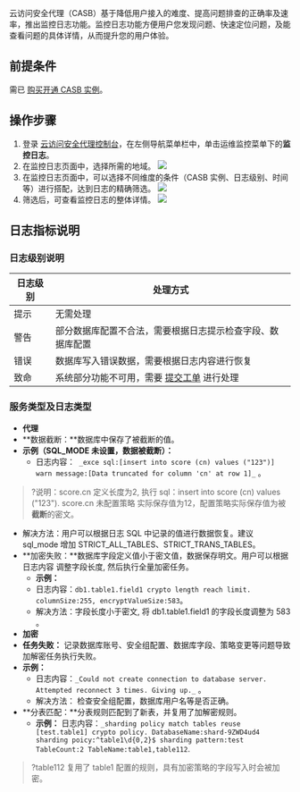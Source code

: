 云访问安全代理（CASB）基于降低用户接入的难度、提高问题排查的正确率及速率，推出监控日志功能。监控日志功能方便用户您发现问题、快速定位问题，及能查看问题的具体详情，从而提升您的用户体验。

## 前提条件
需已 [购买开通 CASB 实例](https://cloud.tencent.com/document/product/1303/53298)。

## 操作步骤
1. 登录 [云访问安全代理控制台](https://console.cloud.tencent.com/casb)，在左侧导航菜单栏中，单击运维监控菜单下的**监控日志**。
2. 在监控日志页面中，选择所需的地域。
![](https://qcloudimg.tencent-cloud.cn/raw/c09f1a0ba5eb015f7573df7acaf13ef3.png)
3. 在监控日志页面中，可以选择不同维度的条件（CASB 实例、日志级别、时间等）进行搭配，达到日志的精确筛选。
![](https://qcloudimg.tencent-cloud.cn/raw/55779f3ded34b23d54bffa426ce14af1.png)
4. 筛选后，可查看监控日志的整体详情。
![](https://qcloudimg.tencent-cloud.cn/raw/e6a4e4356968c746192b7636435ede4e.png)


## 日志指标说明
###   日志级别说明

| 日志级别 |  处理方式 |
|---|---|
|提示|无需处理|
|警告|部分数据库配置不合法，需要根据日志提示检查字段、数据库配置|
|错误|数据库写入错误数据，需要根据日志内容进行恢复|
|致命|系统部分功能不可用，需要 [提交工单](https://console.cloud.tencent.com/workorder/category) 进行处理|

###  服务类型及日志类型
- **代理**
 - **数据截断：**数据库中保存了被截断的值。
 - **示例（SQL_MODE 未设置，数据被截断）：**
   - 日志内容：` _exce sql:[insert into score (cn) values ("123")]  warn message:[Data truncated for column 'cn' at row 1]_` 。
>?说明：score.cn 定义长度为2, 执行 sql：insert into score (cn) values ("123"). score.cn 未配置策略 实际保存值为12，配置策略实际保存值为被**截断**的密文。
   - 解决方法：用户可以根据日志 SQL 中记录的值进行数据恢复。建议 sql_mode 增加 STRICT_ALL_TABLES、STRICT_TRANS_TABLES。
-  **加密失败：**数据库字段定义值小于密文值，数据保存明文。用户可以根据日志内容 调整字段长度,  然后执行全量加密任务。
   - **示例：**
    - 日志内容：`db1.table1.field1 crypto length reach limit. columnSize:255, encryptValueSize:583`。
    - 解决方法：字段长度小于密文, 将 db1.table1.field1 的字段长度调整为 583 。
-  **加密**
 - **任务失败：** 记录数据库账号、安全组配置、数据库字段、策略变更等问题导致加解密任务执行失败。
 - **示例：**
    - 日志内容：`_Could not create connection to database server. Attempted reconnect 3 times. Giving up._` 。
    - 解决方法： 检查安全组配置，数据库用户名等是否正确。
- **分表匹配：**分表规则匹配到了新表，并复用了加解密规则。
  - **示例：**
     日志内容：`_sharding policy match tables reuse [test.table1] crypto policy. DatabaseName:shard-9ZWD4ud4 sharding poicy:^table1\d{0,2}$ sharding pattern:test TableCount:2 TableName:table1,table112`.
>?table112 复用了 table1 配置的规则，具有加密策略的字段写入时会被加密。
